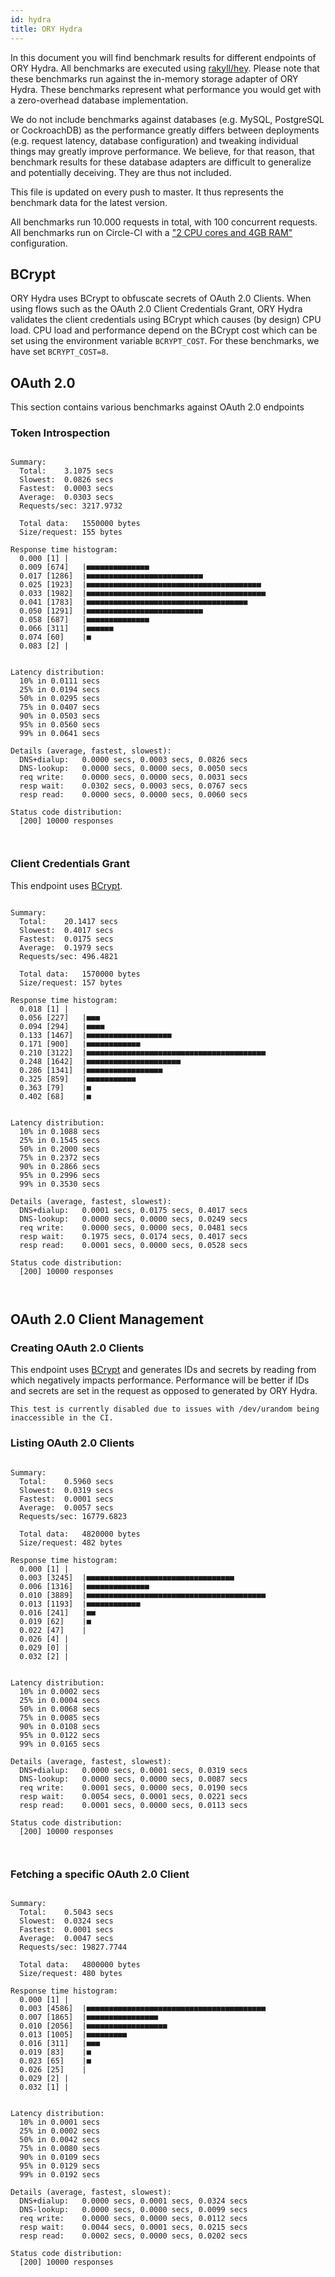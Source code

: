 ```yaml
---
id: hydra
title: ORY Hydra
---
```


In this document you will find benchmark results for different endpoints of ORY Hydra. All benchmarks are executed
using [rakyll/hey](https://github.com/rakyll/hey). Please note that these benchmarks run against the in-memory storage
adapter of ORY Hydra. These benchmarks represent what performance you would get with a zero-overhead database implementation.

We do not include benchmarks against databases (e.g. MySQL, PostgreSQL or CockroachDB) as the performance greatly differs between
deployments (e.g. request latency, database configuration) and tweaking individual things may greatly improve performance.
We believe, for that reason, that benchmark results for these database adapters are difficult to generalize and potentially
deceiving. They are thus not included.

This file is updated on every push to master. It thus represents the benchmark data for the latest version.

All benchmarks run 10.000 requests in total, with 100 concurrent requests. All benchmarks run on Circle-CI with a
["2 CPU cores and 4GB RAM"](https://support.circleci.com/hc/en-us/articles/360000489307-Why-do-my-tests-take-longer-to-run-on-CircleCI-than-locally-)
configuration.

## BCrypt

ORY Hydra uses BCrypt to obfuscate secrets of OAuth 2.0 Clients. When using flows such as the OAuth 2.0 Client Credentials
Grant, ORY Hydra validates the client credentials using BCrypt which causes (by design) CPU load. CPU load and performance
depend on the BCrypt cost which can be set using the environment variable `BCRYPT_COST`. For these benchmarks,
we have set `BCRYPT_COST=8`.

## OAuth 2.0

This section contains various benchmarks against OAuth 2.0 endpoints

### Token Introspection

```

Summary:
  Total:	3.1075 secs
  Slowest:	0.0826 secs
  Fastest:	0.0003 secs
  Average:	0.0303 secs
  Requests/sec:	3217.9732
  
  Total data:	1550000 bytes
  Size/request:	155 bytes

Response time histogram:
  0.000 [1]	|
  0.009 [674]	|■■■■■■■■■■■■■■
  0.017 [1286]	|■■■■■■■■■■■■■■■■■■■■■■■■■■
  0.025 [1923]	|■■■■■■■■■■■■■■■■■■■■■■■■■■■■■■■■■■■■■■■
  0.033 [1982]	|■■■■■■■■■■■■■■■■■■■■■■■■■■■■■■■■■■■■■■■■
  0.041 [1783]	|■■■■■■■■■■■■■■■■■■■■■■■■■■■■■■■■■■■■
  0.050 [1291]	|■■■■■■■■■■■■■■■■■■■■■■■■■■
  0.058 [687]	|■■■■■■■■■■■■■■
  0.066 [311]	|■■■■■■
  0.074 [60]	|■
  0.083 [2]	|


Latency distribution:
  10% in 0.0111 secs
  25% in 0.0194 secs
  50% in 0.0295 secs
  75% in 0.0407 secs
  90% in 0.0503 secs
  95% in 0.0560 secs
  99% in 0.0641 secs

Details (average, fastest, slowest):
  DNS+dialup:	0.0000 secs, 0.0003 secs, 0.0826 secs
  DNS-lookup:	0.0000 secs, 0.0000 secs, 0.0050 secs
  req write:	0.0000 secs, 0.0000 secs, 0.0031 secs
  resp wait:	0.0302 secs, 0.0003 secs, 0.0767 secs
  resp read:	0.0000 secs, 0.0000 secs, 0.0060 secs

Status code distribution:
  [200]	10000 responses



```

### Client Credentials Grant

This endpoint uses [BCrypt](#bcrypt).

```

Summary:
  Total:	20.1417 secs
  Slowest:	0.4017 secs
  Fastest:	0.0175 secs
  Average:	0.1979 secs
  Requests/sec:	496.4821
  
  Total data:	1570000 bytes
  Size/request:	157 bytes

Response time histogram:
  0.018 [1]	|
  0.056 [227]	|■■■
  0.094 [294]	|■■■■
  0.133 [1467]	|■■■■■■■■■■■■■■■■■■■
  0.171 [900]	|■■■■■■■■■■■■
  0.210 [3122]	|■■■■■■■■■■■■■■■■■■■■■■■■■■■■■■■■■■■■■■■■
  0.248 [1642]	|■■■■■■■■■■■■■■■■■■■■■
  0.286 [1341]	|■■■■■■■■■■■■■■■■■
  0.325 [859]	|■■■■■■■■■■■
  0.363 [79]	|■
  0.402 [68]	|■


Latency distribution:
  10% in 0.1088 secs
  25% in 0.1545 secs
  50% in 0.2000 secs
  75% in 0.2372 secs
  90% in 0.2866 secs
  95% in 0.2996 secs
  99% in 0.3530 secs

Details (average, fastest, slowest):
  DNS+dialup:	0.0001 secs, 0.0175 secs, 0.4017 secs
  DNS-lookup:	0.0000 secs, 0.0000 secs, 0.0249 secs
  req write:	0.0000 secs, 0.0000 secs, 0.0481 secs
  resp wait:	0.1975 secs, 0.0174 secs, 0.4017 secs
  resp read:	0.0001 secs, 0.0000 secs, 0.0528 secs

Status code distribution:
  [200]	10000 responses



```

## OAuth 2.0 Client Management

### Creating OAuth 2.0 Clients

This endpoint uses [BCrypt](#bcrypt) and generates IDs and secrets by reading from  which negatively impacts
performance. Performance will be better if IDs and secrets are set in the request as opposed to generated by ORY Hydra.

```
This test is currently disabled due to issues with /dev/urandom being inaccessible in the CI.
```

### Listing OAuth 2.0 Clients

```

Summary:
  Total:	0.5960 secs
  Slowest:	0.0319 secs
  Fastest:	0.0001 secs
  Average:	0.0057 secs
  Requests/sec:	16779.6823
  
  Total data:	4820000 bytes
  Size/request:	482 bytes

Response time histogram:
  0.000 [1]	|
  0.003 [3245]	|■■■■■■■■■■■■■■■■■■■■■■■■■■■■■■■■■
  0.006 [1316]	|■■■■■■■■■■■■■■
  0.010 [3889]	|■■■■■■■■■■■■■■■■■■■■■■■■■■■■■■■■■■■■■■■■
  0.013 [1193]	|■■■■■■■■■■■■
  0.016 [241]	|■■
  0.019 [62]	|■
  0.022 [47]	|
  0.026 [4]	|
  0.029 [0]	|
  0.032 [2]	|


Latency distribution:
  10% in 0.0002 secs
  25% in 0.0004 secs
  50% in 0.0068 secs
  75% in 0.0085 secs
  90% in 0.0108 secs
  95% in 0.0122 secs
  99% in 0.0165 secs

Details (average, fastest, slowest):
  DNS+dialup:	0.0000 secs, 0.0001 secs, 0.0319 secs
  DNS-lookup:	0.0000 secs, 0.0000 secs, 0.0087 secs
  req write:	0.0001 secs, 0.0000 secs, 0.0190 secs
  resp wait:	0.0054 secs, 0.0001 secs, 0.0221 secs
  resp read:	0.0001 secs, 0.0000 secs, 0.0113 secs

Status code distribution:
  [200]	10000 responses



```

### Fetching a specific OAuth 2.0 Client

```

Summary:
  Total:	0.5043 secs
  Slowest:	0.0324 secs
  Fastest:	0.0001 secs
  Average:	0.0047 secs
  Requests/sec:	19827.7744
  
  Total data:	4800000 bytes
  Size/request:	480 bytes

Response time histogram:
  0.000 [1]	|
  0.003 [4586]	|■■■■■■■■■■■■■■■■■■■■■■■■■■■■■■■■■■■■■■■■
  0.007 [1865]	|■■■■■■■■■■■■■■■■
  0.010 [2056]	|■■■■■■■■■■■■■■■■■■
  0.013 [1005]	|■■■■■■■■■
  0.016 [311]	|■■■
  0.019 [83]	|■
  0.023 [65]	|■
  0.026 [25]	|
  0.029 [2]	|
  0.032 [1]	|


Latency distribution:
  10% in 0.0001 secs
  25% in 0.0002 secs
  50% in 0.0042 secs
  75% in 0.0080 secs
  90% in 0.0109 secs
  95% in 0.0129 secs
  99% in 0.0192 secs

Details (average, fastest, slowest):
  DNS+dialup:	0.0000 secs, 0.0001 secs, 0.0324 secs
  DNS-lookup:	0.0000 secs, 0.0000 secs, 0.0099 secs
  req write:	0.0000 secs, 0.0000 secs, 0.0112 secs
  resp wait:	0.0044 secs, 0.0001 secs, 0.0215 secs
  resp read:	0.0002 secs, 0.0000 secs, 0.0202 secs

Status code distribution:
  [200]	10000 responses



```

